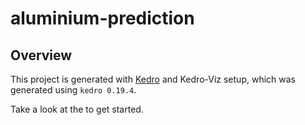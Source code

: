 # aluminium-prediction

## Overview

This project is generated with [Kedro](https://docs.kedro.org) and Kedro-Viz setup, which was generated using `kedro 0.19.4`.

Take a look at the  to get started.
 
